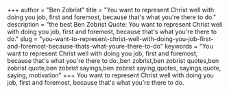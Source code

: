 +++
author = "Ben Zobrist"
title = "You want to represent Christ well with doing you job, first and foremost, because that's what you're there to do."
description = "the best Ben Zobrist Quote: You want to represent Christ well with doing you job, first and foremost, because that's what you're there to do."
slug = "you-want-to-represent-christ-well-with-doing-you-job-first-and-foremost-because-thats-what-youre-there-to-do"
keywords = "You want to represent Christ well with doing you job, first and foremost, because that's what you're there to do.,ben zobrist,ben zobrist quotes,ben zobrist quote,ben zobrist sayings,ben zobrist saying,quotes, sayings,quote, saying, motivation"
+++
You want to represent Christ well with doing you job, first and foremost, because that's what you're there to do.
